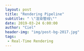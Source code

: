 ```yaml
---
layout: post
title: "Rendering Pipeline"
subtitle: " \"渲染管线\""
date: 2019-03-24 6:00:00
author: "Ciel"
header-img: "img/post-bg-2017.jpg"
tags:
 - Real-Time Rendering
---
```



